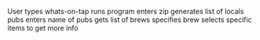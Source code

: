 User types whats-on-tap
runs program
enters zip
generates list of locals pubs
enters name of pubs
gets list of brews
specifies brew
selects specific items to get more info
